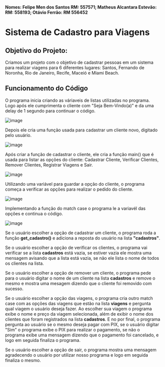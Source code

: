 **Nomes: Felipe Men dos Santos RM: 557571; Matheus Alcantara Estevão: RM: 558193; Otávio Ferrão: RM 556452**

# Sistema de Cadastro para Viagens

## Objetivo do Projeto:

Criamos um projeto com o objetivo de cadastrar pessoas em um sistema para realizar viagens para 6 diferentes lugares: Santos, Fernando de Noronha, Rio de Janeiro, Recife, Maceió e Miami Beach.

## Funcionamento do Código

O programa inicia criando as váriaveis de listas utilizadas no programa.
Logo após ele cumprimenta o cliente com "Seja Bem-Vindo(a)" e da uma delay de 1 segundo para continuar o código.

![image](https://github.com/EcoSail-Solucoes/GS-Python/assets/153327403/8a788efd-28f0-4b7f-9b9a-e0f34a434481)

Depois ele cria uma função usada para cadastrar um cliente novo, digitado pelo usuário.

![image](https://github.com/EcoSail-Solucoes/GS-Python/assets/153327403/89648b23-4b94-4124-8f37-5d7de0a593b5)

Após criar a função de cadastrar o cliente, ele cria a função main() que é usada para listar as opções do cliente: Cadastrar Cliente, Verificar Clientes, Remover Clientes, Registrar Viagens e Sair.

![image](https://github.com/EcoSail-Solucoes/GS-Python/assets/153327403/cea9c8e8-44f3-4ac1-abd0-b2d0071f10c6)

Utilizando uma variável para guardar a opção do cliente, o programa começa a verificar as opções para realizar o pedido do cliente.

![image](https://github.com/EcoSail-Solucoes/GS-Python/assets/153327403/65d2484f-032e-426c-b481-3279d0fb988b)

Implementando a função do match case o programa le a variavél das opçôes e continua o código.

![image](https://github.com/EcoSail-Solucoes/GS-Python/assets/153327403/91425e5e-0cf3-46b9-a830-d0309f9e49e5)

Se o usuário escolher a opção de cadastrar um cliente, o programa roda a função **get_cadastro()** e adiciona a reposta do usuário na lista **"cadastros"**.

Se o usuário escolher a opção de verificar os clientes, o programa vai verificar se a lista **cadastros** está vazia, se estiver vazia ele mostra uma mensagem avisando que a lista está vazia, se não ele lista o nome de todos os clientes na lista.

Se o usuário escolher a opção de remover um cliente, o programa pede para o usuário digitar o nome de um cliente na lista **cadastros** e remove o mesmo e mostra uma mesagem dizendo que o cliente foi removido com sucesso.

Se o usuário escolher a opção das viagens, o programa cria outro match case com as opções das viagens que estão na lista **viagens** e pergunta qual viagem o usuário deseja fazer.
  Ao escolher sua viagem o programa exibe o nome e preço da viagem selecionada, além de exibir o nome dos clientes que foram registrados na lista **cadastros**.
  E no por final, o programa pergunta ao usuário se o mesmo deseja pagar com PIX, se o usuário digitar "Sim" o programa exibe o PIX para realizar o pagamento, se não o programa exibe uma mensagem dizendo que o pagamento foi cancelado, e logo em seguida finaliza o programa.
  
Se o usuário escolher a opção de sair, o programa mostra uma mensagem agradecendo o usuário por utilizar nosso programa e logo em seguida finaliza o mesmo.


